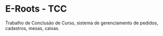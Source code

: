 # E-Roots - TCC
Trabalho de Conclusão de Curso, sistema de gerenciamento de pedidos, cadastros, mesas, caixas.
